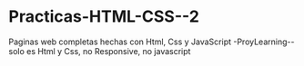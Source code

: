 # Practicas-HTML-CSS--2
Paginas web completas hechas con Html, Css y JavaScript
-ProyLearning--solo es Html y Css, no Responsive, no javascript
